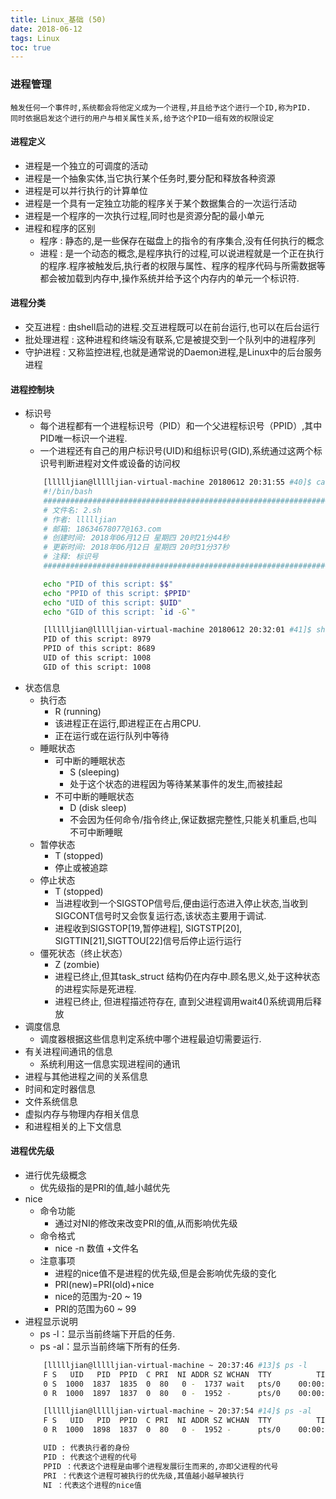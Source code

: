 ```yaml
---
title: Linux_基础 (50)
date: 2018-06-12
tags: Linux
toc: true
---
```


### 进程管理
    触发任何一个事件时,系统都会将他定义成为一个进程,并且给予这个进行一个ID,称为PID.
    同时依据启发这个进行的用户与相关属性关系,给予这个PID一组有效的权限设定

<!-- more -->

#### 进程定义
- 进程是一个独立的可调度的活动
- 进程是一个抽象实体,当它执行某个任务时,要分配和释放各种资源
- 进程是可以并行执行的计算单位
- 进程是一个具有一定独立功能的程序关于某个数据集合的一次运行活动
- 进程是一个程序的一次执行过程,同时也是资源分配的最小单元
- 进程和程序的区别
    * 程序 : 静态的,是一些保存在磁盘上的指令的有序集合,没有任何执行的概念
    * 进程 : 是一个动态的概念,是程序执行的过程,可以说进程就是一个正在执行的程序.程序被触发后,执行者的权限与属性、程序的程序代码与所需数据等都会被加载到内存中,操作系统并给予这个内存内的单元一个标识符.

#### 进程分类
- 交互进程 : 由shell启动的进程.交互进程既可以在前台运行,也可以在后台运行
- 批处理进程 : 这种进程和终端没有联系,它是被提交到一个队列中的进程序列
- 守护进程 : 又称监控进程,也就是通常说的Daemon进程,是Linux中的后台服务进程

#### 进程控制块
- 标识号
    * 每个进程都有一个进程标识号（PID）和一个父进程标识号（PPID）,其中PID唯一标识一个进程.
    * 一个进程还有自己的用户标识号(UID)和组标识号(GID),系统通过这两个标识号判断进程对文件或设备的访问权
    ```bash
        [llllljian@llllljian-virtual-machine 20180612 20:31:55 #40]$ cat 2.sh
        #!/bin/bash
        #########################################################################
        # 文件名: 2.sh
        # 作者: llllljian
        # 邮箱: 18634678077@163.com
        # 创建时间: 2018年06月12日 星期四 20时21分44秒
        # 更新时间: 2018年06月12日 星期四 20时31分37秒
        # 注释: 标识号 
        #########################################################################

        echo "PID of this script: $$"
        echo "PPID of this script: $PPID"
        echo "UID of this script: $UID"
        echo "GID of this script: `id -G`"

        [llllljian@llllljian-virtual-machine 20180612 20:32:01 #41]$ sh 2.sh
        PID of this script: 8979
        PPID of this script: 8689
        UID of this script: 1008
        GID of this script: 1008
    ```
- 状态信息
    * 执行态
        * R (running)
        * 该进程正在运行,即进程正在占用CPU.
        * 正在运行或在运行队列中等待
    * 睡眠状态
        * 可中断的睡眠状态
            * S (sleeping)
            * 处于这个状态的进程因为等待某某事件的发生,而被挂起
        * 不可中断的睡眠状态
            * D (disk sleep)
            * 不会因为任何命令/指令终止,保证数据完整性,只能关机重启,也叫不可中断睡眠
    * 暂停状态
        * T (stopped)
        * 停止或被追踪
    * 停止状态
        * T (stopped)
        * 当进程收到一个SIGSTOP信号后,便由运行态进入停止状态,当收到SIGCONT信号时又会恢复运行态,该状态主要用于调试.
        * 进程收到SIGSTOP[19,暂停进程], SIGTSTP[20], SIGTTIN[21],SIGTTOU[22]信号后停止运行运行
    * 僵死状态（终止状态）
        * Z (zombie)
        * 进程已终止,但其task_struct 结构仍在内存中.顾名思义,处于这种状态的进程实际是死进程.
        * 进程已终止, 但进程描述符存在, 直到父进程调用wait4()系统调用后释放
- 调度信息
    * 调度器根据这些信息判定系统中哪个进程最迫切需要运行.
-  有关进程间通讯的信息
    * 系统利用这一信息实现进程间的通讯
- 进程与其他进程之间的关系信息
- 时间和定时器信息
- 文件系统信息
- 虚拟内存与物理内存相关信息
- 和进程相关的上下文信息

#### 进程优先级
- 进行优先级概念
    * 优先级指的是PRI的值,越小越优先
- nice
    * 命令功能 
        * 通过对NI的修改来改变PRI的值,从而影响优先级
    * 命令格式
        * nice -n 数值 +文件名 
    * 注意事项
        * 进程的nice值不是进程的优先级,但是会影响优先级的变化
        * PRI(new)=PRI(old)+nice
        * nice的范围为-20 ~ 19 
        * PRI的范围为60 ~ 99
- 进程显示说明
    * ps -l：显示当前终端下开启的任务. 
    * ps -al：显示当前终端下所有的任务. 
    ```bash
        [llllljian@llllljian-virtual-machine ~ 20:37:46 #13]$ ps -l
        F S   UID   PID  PPID  C PRI  NI ADDR SZ WCHAN  TTY          TIME CMD
        0 S  1000  1837  1835  0  80   0 -  1737 wait   pts/0    00:00:00 bash
        0 R  1000  1897  1837  0  80   0 -  1952 -      pts/0    00:00:00 ps

        [llllljian@llllljian-virtual-machine ~ 20:37:54 #14]$ ps -al
        F S   UID   PID  PPID  C PRI  NI ADDR SZ WCHAN  TTY          TIME CMD
        0 R  1000  1898  1837  0  80   0 -  1952 -      pts/0    00:00:00 ps

        UID : 代表执行者的身份 
        PID : 代表这个进程的代号 
        PPID ：代表这个进程是由哪个进程发展衍生而来的,亦即父进程的代号 
        PRI ：代表这个进程可被执行的优先级,其值越小越早被执行 
        NI ：代表这个进程的nice值
    ```
